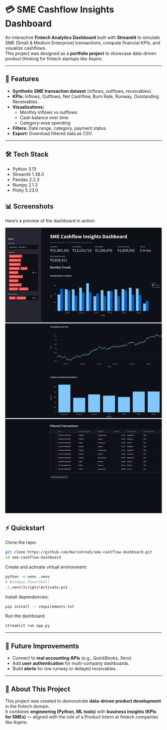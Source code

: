 
# 💳 SME Cashflow Insights Dashboard

An interactive **Fintech Analytics Dashboard** built with **Streamlit** to simulate SME (Small & Medium Enterprise) transactions, compute financial KPIs, and visualize cashflows.  
This project was designed as a **portfolio project** to showcase data-driven product thinking for fintech startups like Aspire.

---

## 🚀 Features
- **Synthetic SME transaction dataset** (inflows, outflows, receivables).
- **KPIs:** Inflows, Outflows, Net Cashflow, Burn Rate, Runway, Outstanding Receivables.
- **Visualizations:**  
  - Monthly inflows vs outflows  
  - Cash balance over time  
  - Category-wise spending  
- **Filters:** Date range, category, payment status.
- **Export:** Download filtered data as CSV.

---

## 🛠️ Tech Stack
- Python 3.13  
- Streamlit 1.38.0  
- Pandas 2.2.3  
- Numpy 2.1.3  
- Plotly 5.23.0  

## 📊 Screenshots

Here’s a preview of the dashboard in action:

![Dashboard Preview](assets/Dashboard_Preview-1.png)
![Dashboard Preview](assets/Dashboard_Preview-2.png)
![Dashboard Preview](assets/Dashboard_Preview-3.png)

## ⚡ Quickstart

Clone the repo:
```bash
git clone https://github.com/HarishreeS/sme-cashflow-dashboard.git
cd sme-cashflow-dashboard
```

Create and activate virtual environment:
```bash
python -m venv .venv
# Windows PowerShell
.\.venv\Scripts\Activate.ps1
```

Install dependencies:
```bash
pip install -r requirements.txt
```

Run the dashboard:
```bash
streamlit run app.py
```

---

## 🎯 Future Improvements
- Connect to **real accounting APIs** (e.g., QuickBooks, Xero).  
- Add **user authentication** for multi-company dashboards.  
- Build **alerts** for low runway or delayed receivables.  

---

## 📌 About This Project
This project was created to demonstrate **data-driven product development** in the fintech domain.  
It combines **engineering (Python, ML tools)** with **business insights (KPIs for SMEs)** — aligned with the role of a Product Intern at fintech companies like Aspire.  
